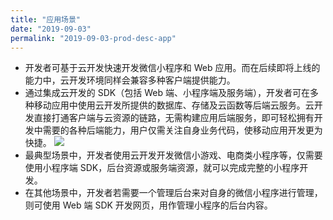 ```yaml
---
title: "应用场景"
date: "2019-09-03"
permalink: "2019-09-03-prod-desc-app"
---
```


- 开发者可基于云开发快速开发微信小程序和 Web 应用。而在后续即将上线的能力中，云开发环境同样会兼容多种客户端提供能力。
- 通过集成云开发的 SDK（包括 Web 端、小程序端及服务端），开发者可在多种移动应用中使用云开发所提供的数据库、存储及云函数等后端云服务。云开发直接打通客户端与云资源的链路，无需构建应用后端服务，即可轻松拥有开发中需要的各种后端能力，用户仅需关注自身业务代码，使移动应用开发更为快捷。
  ![](https://main.qcloudimg.com/raw/021a54e75feae49168a1ec74e8078bcb.png)
- 最典型场景中，开发者使用云开发开发微信小游戏、电商类小程序等，仅需要使用小程序端 SDK，后台资源或服务端资源，就可以完成完整的小程序开发。
- 在其他场景中，开发者若需要一个管理后台来对自身的微信小程序进行管理，则可使用 Web 端 SDK 开发网页，用作管理小程序的后台内容。
